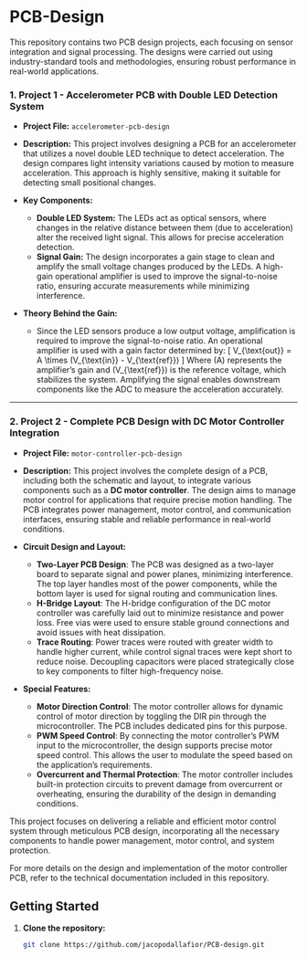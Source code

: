 # PCB-Design

This repository contains two PCB design projects, each focusing on sensor integration and signal processing. The designs were carried out using industry-standard tools and methodologies, ensuring robust performance in real-world applications.

### 1. Project 1 - Accelerometer PCB with Double LED Detection System
- **Project File:** `accelerometer-pcb-design`
- **Description:** This project involves designing a PCB for an accelerometer that utilizes a novel double LED technique to detect acceleration. The design compares light intensity variations caused by motion to measure acceleration. This approach is highly sensitive, making it suitable for detecting small positional changes.

- **Key Components:**
  - **Double LED System:** The LEDs act as optical sensors, where changes in the relative distance between them (due to acceleration) alter the received light signal. This allows for precise acceleration detection.
  - **Signal Gain:** The design incorporates a gain stage to clean and amplify the small voltage changes produced by the LEDs. A high-gain operational amplifier is used to improve the signal-to-noise ratio, ensuring accurate measurements while minimizing interference.

- **Theory Behind the Gain:**
  - Since the LED sensors produce a low output voltage, amplification is required to improve the signal-to-noise ratio. An operational amplifier is used with a gain factor determined by:
    \[
    V_{\text{out}} = A \times (V_{\text{in}} - V_{\text{ref}})
    \]
    Where \(A\) represents the amplifier’s gain and \(V_{\text{ref}}\) is the reference voltage, which stabilizes the system. Amplifying the signal enables downstream components like the ADC to measure the acceleration accurately.

---

### 2. Project 2 - Complete PCB Design with DC Motor Controller Integration
- **Project File:** `motor-controller-pcb-design`
- **Description:** This project involves the complete design of a PCB, including both the schematic and layout, to integrate various components such as a **DC motor controller**. The design aims to manage motor control for applications that require precise motion handling. The PCB integrates power management, motor control, and communication interfaces, ensuring stable and reliable performance in real-world conditions.

- **Circuit Design and Layout:**
  - **Two-Layer PCB Design**: The PCB was designed as a two-layer board to separate signal and power planes, minimizing interference. The top layer handles most of the power components, while the bottom layer is used for signal routing and communication lines.
  - **H-Bridge Layout**: The H-bridge configuration of the DC motor controller was carefully laid out to minimize resistance and power loss. Free vias were used to ensure stable ground connections and avoid issues with heat dissipation.
  - **Trace Routing**: Power traces were routed with greater width to handle higher current, while control signal traces were kept short to reduce noise. Decoupling capacitors were placed strategically close to key components to filter high-frequency noise.

- **Special Features:**
  - **Motor Direction Control**: The motor controller allows for dynamic control of motor direction by toggling the DIR pin through the microcontroller. The PCB includes dedicated pins for this purpose.
  - **PWM Speed Control**: By connecting the motor controller’s PWM input to the microcontroller, the design supports precise motor speed control. This allows the user to modulate the speed based on the application’s requirements.
  - **Overcurrent and Thermal Protection**: The motor controller includes built-in protection circuits to prevent damage from overcurrent or overheating, ensuring the durability of the design in demanding conditions.

This project focuses on delivering a reliable and efficient motor control system through meticulous PCB design, incorporating all the necessary components to handle power management, motor control, and system protection.

For more details on the design and implementation of the motor controller PCB, refer to the technical documentation included in this repository.


## Getting Started

1. **Clone the repository:**
   ```bash
   git clone https://github.com/jacopodallafior/PCB-design.git
